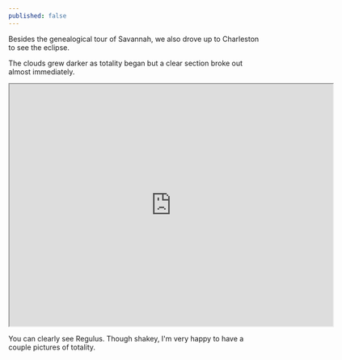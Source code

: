 ```yaml
---
published: false
---
```


Besides the genealogical tour of Savannah, we also drove up to Charleston to see the eclipse. 

The clouds grew darker as totality began but a clear section broke out almost immediately.

<iframe src="https://drive.google.com/file/d/1I4X3_VUUAOf3gUOCQkwmZBWyUwgKaTZlFg/preview" width="640" height="480"></iframe>

You can clearly see Regulus. Though shakey, I'm very happy to have a couple pictures of totality.


